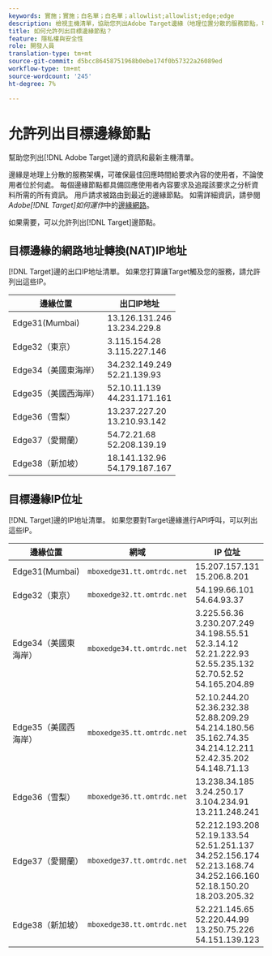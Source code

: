 ```yaml
---
keywords: 實施；實施；白名單；白名單；allowlist;allowlist;edge;edge
description: 檢視主機清單，協助您列出Adobe Target邊緣（地理位置分散的服務節點，可確保使用者的最佳回應時間）。
title: 如何允許列出目標邊緣節點？
feature: 隱私權與安全性
role: 開發人員
translation-type: tm+mt
source-git-commit: d5bcc86458751968b0ebe174f0b57322a26089ed
workflow-type: tm+mt
source-wordcount: '245'
ht-degree: 7%

---
```



# 允許列出目標邊緣節點

幫助您列出[!DNL Adobe Target]邊的資訊和最新主機清單。

邊緣是地理上分散的服務架構，可確保最佳回應時間給要求內容的使用者，不論使用者位於何處。 每個邊緣節點都具備回應使用者內容要求及追蹤該要求之分析資料所需的所有資訊。 用戶請求被路由到最近的邊緣節點。 如需詳細資訊，請參閱&#x200B;*Adobe[!DNL Target]如何運作*&#x200B;中的[邊緣網路](/help/c-intro/how-target-works.md#concept_0AE2ED8E9DE64288A8B30FCBF1040934)。

如果需要，可以允許列出[!DNL Target]邊節點。

## 目標邊緣的網路地址轉換(NAT)IP地址

[!DNL Target]邊的出口IP地址清單。 如果您打算讓Target觸及您的服務，請允許列出這些IP。

| 邊緣位置 | 出口IP地址 |
| --- | --- |
| Edge31(Mumbai) | 13.126.131.246<br>13.234.229.8 |
| Edge32（東京） | 3.115.154.28<br>3.115.227.146 |
| Edge34（美國東海岸） | 34.232.149.249<br>52.21.139.93 |
| Edge35（美國西海岸） | 52.10.11.139<br>44.231.171.161 |
| Edge36（雪梨） | 13.237.227.20<br>13.210.93.142 |
| Edge37（愛爾蘭） | 54.72.21.68<br>52.208.139.19 |
| Edge38（新加坡） | 18.141.132.96<br>54.179.187.167 |

## 目標邊緣IP位址

[!DNL Target]邊的IP地址清單。 如果您要對Target邊緣進行API呼叫，可以列出這些IP。

| 邊緣位置 | 網域 | IP 位址 |
| --- | --- | --- |
| Edge31(Mumbai) | `mboxedge31.tt.omtrdc.net` | 15.207.157.131<br>15.206.8.201 |
| Edge32（東京） | `mboxedge32.tt.omtrdc.net` | 54.199.66.101<br>54.64.93.37 |
| Edge34（美國東海岸） | `mboxedge34.tt.omtrdc.net` | 3.225.56.36<br>3.230.207.249<br>34.198.55.51<br>52.3.14.12<br>52.21.222.93<br>52.55.235.132<br>52.70.52.52<br>54.165.204.89 |
| Edge35（美國西海岸） | `mboxedge35.tt.omtrdc.net` | 52.10.244.20<br>52.36.232.38<br>52.88.209.29<br>54.214.180.56<br>35.162.74.35<br>34.214.12.211<br>52.42.35.202<br>54.148.71.13 |
| Edge36（雪梨） | `mboxedge36.tt.omtrdc.net` | 13.238.34.185<br>3.24.250.17<br>3.104.234.91<br>13.211.248.241 |
| Edge37（愛爾蘭） | `mboxedge37.tt.omtrdc.net` | 52.212.193.208<br>52.19.133.54<br>52.51.251.137<br>34.252.156.174<br>52.213.168.74<br>34.252.166.160<br>52.18.150.20<br>18.203.205.32 |
| Edge38（新加坡） | `mboxedge38.tt.omtrdc.net` | 52.221.145.65<br>52.220.44.99<br>13.250.75.226<br>54.151.139.123 |





